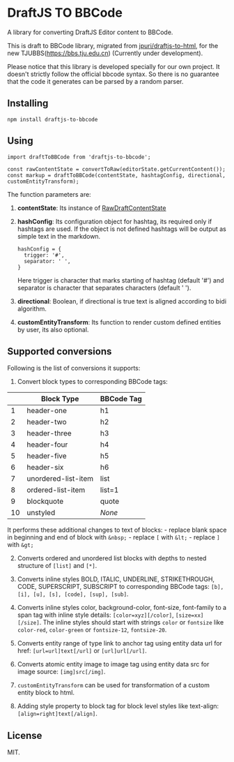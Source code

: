 # DraftJS TO BBCode

A library for converting DraftJS Editor content to BBCode.

This is draft to BBCode library, migrated from [jpuri/draftjs-to-html](https://github.com/jpuri/draftjs-to-html), for the new TJUBBS(https://bbs.tju.edu.cn) (Currently under development).

Please notice that this library is developed specially for our own project. It doesn't strictly follow the official bbcode syntax. So there is no guarantee that the code it generates can be parsed by a random parser.

## Installing

`npm install draftjs-to-bbcode`

## Using

```
import draftToBBCode from 'draftjs-to-bbcode';

const rawContentState = convertToRaw(editorState.getCurrentContent());
const markup = draftToBBCode(contentState, hashtagConfig, directional, customEntityTransform);
```
The function parameters are:

1. **contentState**: Its instance of  [RawDraftContentState](https://facebook.github.io/draft-js/docs/api-reference-data-conversion.html#content)

2. **hashConfig**: Its configuration object for hashtag, its required only if hashtags are used. If the object is not defined hashtags will be output as simple text in the markdown.
    ```
    hashConfig = {
      trigger: '#',
      separator: ' ',
    }
    ```
    Here trigger is character that marks starting of hashtag (default '#') and separator is character that separates characters (default ' ').

3. **directional**: Boolean, if directional is true text is aligned according to bidi algorithm.

4. **customEntityTransform**: Its function to render custom defined entities by user, its also optional.

## Supported conversions
Following is the list of conversions it supports:

1. Convert block types to corresponding BBCode tags:

  || Block Type | BBCode Tag |
  | -------- | -------- | -------- |
  | 1 | header-one | h1 |
  | 2 | header-two | h2 |
  | 3 | header-three | h3 |
  | 4 | header-four | h4 |
  | 5 | header-five | h5 |
  | 6 | header-six | h6 |
  | 7 | unordered-list-item | list |
  | 8 | ordered-list-item | list=1 |
  | 9 | blockquote | quote |
  | 10 | unstyled | *None* |

  It performs these additional changes to text of blocks:
    - replace blank space in beginning and end of block with `&nbsp;`
    - replace `[` with `&lt;`
    - replace `]` with `&gt;`

2. Converts ordered and unordered list blocks with depths to nested structure of `[list]` and `[*]`.

3. Converts inline styles BOLD, ITALIC, UNDERLINE, STRIKETHROUGH, CODE, SUPERSCRIPT, SUBSCRIPT to corresponding BBCode tags: `[b], [i], [u], [s], [code], [sup], [sub]`.

4. Converts inline styles color, background-color, font-size, font-family to a span tag with inline style details:
`[color=xyz][/color]`, `[size=xx][/size]`. The inline styles should start with strings `color` or `fontsize` like `color-red`, `color-green` or `fontsize-12`, `fontsize-20`.

5. Converts entity range of type link to anchor tag using entity data url for href: `[url=url]text[/url]` or `[url]url[/url]`.

6. Converts atomic entity image to image tag using entity data src for image source: `[img]src[/img]`.

7. `customEntityTransform` can be used for transformation of a custom entity block to html.

8. Adding style property to block tag for block level styles like text-align: `[align=right]text[/align]`.

## License
MIT.
